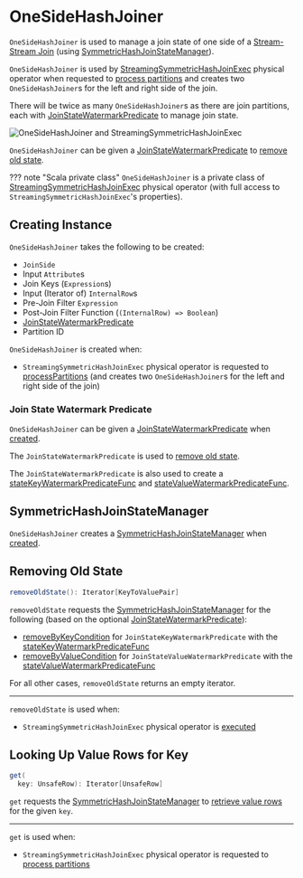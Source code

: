 # OneSideHashJoiner

`OneSideHashJoiner` is used to manage a join state of one side of a [Stream-Stream Join](index.md#stream-stream-joins) (using [SymmetricHashJoinStateManager](#joinStateManager)).

`OneSideHashJoiner` is used by [StreamingSymmetricHashJoinExec](../physical-operators/StreamingSymmetricHashJoinExec.md) physical operator when requested to [process partitions](../physical-operators/StreamingSymmetricHashJoinExec.md#processPartitions) and creates two `OneSideHashJoiner`s for the left and right side of the join.

There will be twice as many `OneSideHashJoiner`s as there are join partitions, each with [JoinStateWatermarkPredicate](#stateWatermarkPredicate) to manage join state.

![OneSideHashJoiner and StreamingSymmetricHashJoinExec](../images/OneSideHashJoiner.png)

`OneSideHashJoiner` can be given a [JoinStateWatermarkPredicate](#stateWatermarkPredicate) to [remove old state](#removeOldState).

??? note "Scala private class"
    `OneSideHashJoiner` is a private class of [StreamingSymmetricHashJoinExec](../physical-operators/StreamingSymmetricHashJoinExec.md) physical operator (with full access to `StreamingSymmetricHashJoinExec`'s properties).

## Creating Instance

`OneSideHashJoiner` takes the following to be created:

* <span id="joinSide"> `JoinSide`
* <span id="inputAttributes"> Input `Attribute`s
* <span id="joinKeys"> Join Keys (`Expression`s)
* <span id="inputIter"> Input (Iterator of) `InternalRow`s
* <span id="preJoinFilterExpr"> Pre-Join Filter `Expression`
* <span id="postJoinFilter"> Post-Join Filter Function (`(InternalRow) => Boolean`)
* [JoinStateWatermarkPredicate](#stateWatermarkPredicate)
* <span id="partitionId"> Partition ID

`OneSideHashJoiner` is created when:

* `StreamingSymmetricHashJoinExec` physical operator is requested to [processPartitions](../physical-operators/StreamingSymmetricHashJoinExec.md#processPartitions) (and creates two `OneSideHashJoiner`s for the left and right side of the join)

### <span id="stateWatermarkPredicate"> Join State Watermark Predicate

`OneSideHashJoiner` can be given a [JoinStateWatermarkPredicate](JoinStateWatermarkPredicate.md) when [created](#creating-instance).

The `JoinStateWatermarkPredicate` is used to [remove old state](#removeOldState).

The `JoinStateWatermarkPredicate` is also used to create a [stateKeyWatermarkPredicateFunc](#stateKeyWatermarkPredicateFunc) and [stateValueWatermarkPredicateFunc](#stateValueWatermarkPredicateFunc).

## <span id="joinStateManager"> SymmetricHashJoinStateManager

`OneSideHashJoiner` creates a [SymmetricHashJoinStateManager](SymmetricHashJoinStateManager.md) when [created](#creating-instance).

## <span id="removeOldState"> Removing Old State

```scala
removeOldState(): Iterator[KeyToValuePair]
```

`removeOldState` requests the [SymmetricHashJoinStateManager](#joinStateManager) for the following (based on the optional [JoinStateWatermarkPredicate](#stateWatermarkPredicate)):

* [removeByKeyCondition](SymmetricHashJoinStateManager.md#removeByKeyCondition) for `JoinStateKeyWatermarkPredicate` with the [stateKeyWatermarkPredicateFunc](#stateKeyWatermarkPredicateFunc)
* [removeByValueCondition](SymmetricHashJoinStateManager.md#removeByValueCondition) for `JoinStateValueWatermarkPredicate` with the [stateValueWatermarkPredicateFunc](#stateValueWatermarkPredicateFunc)

For all other cases, `removeOldState` returns an empty iterator.

---

`removeOldState` is used when:

* `StreamingSymmetricHashJoinExec` physical operator is [executed](../physical-operators/StreamingSymmetricHashJoinExec.md#processPartitions)

## <span id="get"> Looking Up Value Rows for Key

```scala
get(
  key: UnsafeRow): Iterator[UnsafeRow]
```

`get` requests the [SymmetricHashJoinStateManager](#joinStateManager) to [retrieve value rows](SymmetricHashJoinStateManager.md#get) for the given `key`.

---

`get` is used when:

* `StreamingSymmetricHashJoinExec` physical operator is requested to [process partitions](../physical-operators/StreamingSymmetricHashJoinExec.md#processPartitions)

<!---
## Review Me

## Creating OneSideHashJoiner Instance

`OneSideHashJoiner` takes the following to be created:

* [[joinSide]] [JoinSide](SymmetricHashJoinStateManager.md#joinSide-internals)
* [[inputAttributes]] Input attributes (`Seq[Attribute]`)
* [[joinKeys]] Join keys (`Seq[Expression]`)
* [[inputIter]] Input rows (`Iterator[InternalRow]`)
* [[preJoinFilterExpr]] Optional pre-join filter Catalyst expression
* [[postJoinFilter]] Post-join filter (`(InternalRow) => Boolean`)
* <<stateWatermarkPredicate, JoinStateWatermarkPredicate>>

`OneSideHashJoiner` initializes the <<internal-registries, internal registries and counters>>.

=== [[joinStateManager]] SymmetricHashJoinStateManager -- `joinStateManager` Internal Property

[source, scala]
----
joinStateManager: SymmetricHashJoinStateManager
----

`joinStateManager` is a [SymmetricHashJoinStateManager](SymmetricHashJoinStateManager.md) that is created for a `OneSideHashJoiner` (with the <<joinSide, join side>>, the <<inputAttributes, input attributes>>, the <<joinKeys, join keys>>, and the <<stateInfo, StatefulOperatorStateInfo>> of the owning <<physical-operators/StreamingSymmetricHashJoinExec.md#, StreamingSymmetricHashJoinExec>>).

`joinStateManager` is used when `OneSideHashJoiner` is requested for the following:

* <<storeAndJoinWithOtherSide, storeAndJoinWithOtherSide>>

* <<get, Get the values for a given key>>

* <<removeOldState, Remove an old state>>

* <<commitStateAndGetMetrics, commitStateAndGetMetrics>>

=== [[updatedStateRowsCount]] Number of Updated State Rows -- `updatedStateRowsCount` Internal Counter

`updatedStateRowsCount` is the number the join keys and associated rows that were persisted as a join state, i.e. how many times <<storeAndJoinWithOtherSide, storeAndJoinWithOtherSide>> requested the <<joinStateManager, SymmetricHashJoinStateManager>> to [append](SymmetricHashJoinStateManager.md#append) the join key and the input row (to a join state).

`updatedStateRowsCount` is then used (via <<numUpdatedStateRows, numUpdatedStateRows>> method) for the <<physical-operators/StreamingSymmetricHashJoinExec.md#numUpdatedStateRows, numUpdatedStateRows>> performance metric.

`updatedStateRowsCount` is available via `numUpdatedStateRows` method.

[[numUpdatedStateRows]]
[source, scala]
----
numUpdatedStateRows: Long
----

NOTE: `numUpdatedStateRows` is used exclusively when `StreamingSymmetricHashJoinExec` physical operator is requested to <<physical-operators/StreamingSymmetricHashJoinExec.md#processPartitions process partitions of the left and right sides of a stream-stream join>> (and <<physical-operators/StreamingSymmetricHashJoinExec.md#processPartitions, completes>>).

=== [[stateWatermarkPredicate]] Optional Join State Watermark Predicate -- `stateWatermarkPredicate` Internal Property

[source, scala]
----
stateWatermarkPredicate: Option[JoinStateWatermarkPredicate]
----

When <<creating-instance, created>>, `OneSideHashJoiner` is given a <<JoinStateWatermarkPredicate.md#, JoinStateWatermarkPredicate>>.

`stateWatermarkPredicate` is used for the <<stateKeyWatermarkPredicateFunc, stateKeyWatermarkPredicateFunc>> (when a <<JoinStateWatermarkPredicate.md#JoinStateKeyWatermarkPredicate, JoinStateKeyWatermarkPredicate>>) and the <<stateValueWatermarkPredicateFunc, stateValueWatermarkPredicateFunc>> (when a <<JoinStateWatermarkPredicate.md#JoinStateValueWatermarkPredicate, JoinStateValueWatermarkPredicate>>) that are both used when `OneSideHashJoiner` is requested to <<removeOldState, removeOldState>>.

=== [[storeAndJoinWithOtherSide]] `storeAndJoinWithOtherSide` Method

[source, scala]
----
storeAndJoinWithOtherSide(
  otherSideJoiner: OneSideHashJoiner)(
  generateJoinedRow: (InternalRow, InternalRow) => JoinedRow): Iterator[InternalRow]
----

`storeAndJoinWithOtherSide` tries to find the [watermark attribute](../logical-operators/EventTimeWatermark.md#delayKey) among the [input attributes](#inputAttributes).

`storeAndJoinWithOtherSide` creates a [watermark expression](../physical-operators/WatermarkSupport.md#watermarkExpression) (for the watermark attribute and the current [event-time watermark](../physical-operators/StreamingSymmetricHashJoinExec.md#eventTimeWatermark)).

[[storeAndJoinWithOtherSide-nonLateRows]]
With the watermark attribute found, `storeAndJoinWithOtherSide` generates a new predicate for the watermark expression and the <<inputAttributes, input attributes>> that is then used to filter out (_exclude_) late rows from the <<inputIter, input>>. Otherwise, the input rows are left unchanged (i.e. no rows are considered late and excluded).

[[storeAndJoinWithOtherSide-nonLateRows-flatMap]]
For every <<inputIter, input row>> (possibly <<storeAndJoinWithOtherSide-nonLateRows, watermarked>>), `storeAndJoinWithOtherSide` applies the <<preJoinFilter, preJoinFilter>> predicate and branches off per result (<<preJoinFilter-true, true>> or <<preJoinFilter-false, false>>).

NOTE: `storeAndJoinWithOtherSide` is used when `StreamingSymmetricHashJoinExec` physical operator is requested to <<physical-operators/StreamingSymmetricHashJoinExec.md#processPartitions, process partitions of the left and right sides of a stream-stream join>>.

==== [[preJoinFilter-true]] `preJoinFilter` Predicate Positive (`true`)

When the <<preJoinFilter, preJoinFilter>> predicate succeeds on an input row, `storeAndJoinWithOtherSide` extracts the join key (using the <<keyGenerator, keyGenerator>>) and requests the given `OneSideHashJoiner` (`otherSideJoiner`) for the <<joinStateManager, SymmetricHashJoinStateManager>> that is in turn requested for the state values for the extracted join key. The values are then processed (_mapped over_) using the given `generateJoinedRow` function and then filtered by the <<postJoinFilter, post-join filter>>.

`storeAndJoinWithOtherSide` uses the <<stateKeyWatermarkPredicateFunc, stateKeyWatermarkPredicateFunc>> (on the extracted join key) and the <<stateValueWatermarkPredicateFunc, stateValueWatermarkPredicateFunc>> (on the current input row) to determine whether to request the <<joinStateManager, SymmetricHashJoinStateManager>> to [append](SymmetricHashJoinStateManager.md#append) the key and the input row (to a join state). If so, `storeAndJoinWithOtherSide` increments the <<updatedStateRowsCount, updatedStateRowsCount>> counter.

==== [[preJoinFilter-false]] `preJoinFilter` Predicate Negative (`false`)

When the <<preJoinFilter, preJoinFilter>> predicate fails on an input row, `storeAndJoinWithOtherSide` creates a new `Iterator[InternalRow]` of joined rows per <<joinSide, join side>> and <<physical-operators/StreamingSymmetricHashJoinExec.md#joinType, type>>:

* For [LeftSide](SymmetricHashJoinStateManager.md#LeftSide) and `LeftOuter`, the join row is the current row with the values of the right side all `null` (`nullRight`)

* For [RightSide](SymmetricHashJoinStateManager.md#RightSide) and `RightOuter`, the join row is the current row with the values of the left side all `null` (`nullLeft`)

* For all other combinations, the iterator is simply empty (that will be removed from the output by the outer <<storeAndJoinWithOtherSide-nonLateRows-flatMap, nonLateRows.flatMap>>).

=== [[removeOldState]] Removing Old State -- `removeOldState` Method

[source, scala]
----
removeOldState(): Iterator[UnsafeRowPair]
----

`removeOldState` branches off per the <<stateWatermarkPredicate, JoinStateWatermarkPredicate>>:

* For <<JoinStateWatermarkPredicate.md#JoinStateKeyWatermarkPredicate, JoinStateKeyWatermarkPredicate>>, `removeOldState` requests the <<joinStateManager, SymmetricHashJoinStateManager>> to [removeByKeyCondition](SymmetricHashJoinStateManager.md#removeByKeyCondition) (with the <<stateKeyWatermarkPredicateFunc, stateKeyWatermarkPredicateFunc>>)

* For <<JoinStateWatermarkPredicate.md#JoinStateValueWatermarkPredicate, JoinStateValueWatermarkPredicate>>, `removeOldState` requests the <<joinStateManager, SymmetricHashJoinStateManager>> to [removeByValueCondition](SymmetricHashJoinStateManager.md#removeByValueCondition) (with the <<stateValueWatermarkPredicateFunc, stateValueWatermarkPredicateFunc>>)

* For any other predicates, `removeOldState` returns an empty iterator (no rows to process)

NOTE: `removeOldState` is used exclusively when `StreamingSymmetricHashJoinExec` physical operator is requested to <<physical-operators/StreamingSymmetricHashJoinExec.md#processPartitions, process partitions of the left and right sides of a stream-stream join>>.

=== [[commitStateAndGetMetrics]] Committing State (Changes) and Requesting Performance Metrics -- `commitStateAndGetMetrics` Method

[source, scala]
----
commitStateAndGetMetrics(): StateStoreMetrics
----

`commitStateAndGetMetrics` simply requests the <<joinStateManager, SymmetricHashJoinStateManager>> to [commit](SymmetricHashJoinStateManager.md#commit) followed by requesting for the [performance metrics](SymmetricHashJoinStateManager.md#metrics).

`commitStateAndGetMetrics` is used when `StreamingSymmetricHashJoinExec` physical operator is requested to <<physical-operators/StreamingSymmetricHashJoinExec.md#processPartitions, process partitions of the left and right sides of a stream-stream join>>.

## Internal Properties

[cols="30m,70",options="header",width="100%"]
|===
| Name
| Description

| stateKeyWatermarkPredicateFunc
a| [[stateKeyWatermarkPredicateFunc]]

[source, scala]
----
stateKeyWatermarkPredicateFunc: InternalRow => Boolean
----

Predicate for late rows based on the <<stateWatermarkPredicate, stateWatermarkPredicate>>

Used for the following:

* <<storeAndJoinWithOtherSide, storeAndJoinWithOtherSide>> (and check out whether to [append a row](SymmetricHashJoinStateManager.md#append) to the [SymmetricHashJoinStateManager](#joinStateManager))

* <<removeOldState, removeOldState>>

| stateValueWatermarkPredicateFunc
a| [[stateValueWatermarkPredicateFunc]]

[source, scala]
----
stateValueWatermarkPredicateFunc: InternalRow => Boolean
----

Predicate for late rows based on the <<stateWatermarkPredicate, stateWatermarkPredicate>>

Used for the following:

* <<storeAndJoinWithOtherSide, storeAndJoinWithOtherSide>> (and check out whether to [append a row](SymmetricHashJoinStateManager.md#append) to the <<joinStateManager, SymmetricHashJoinStateManager>>)

* <<removeOldState, removeOldState>>

|===
-->
